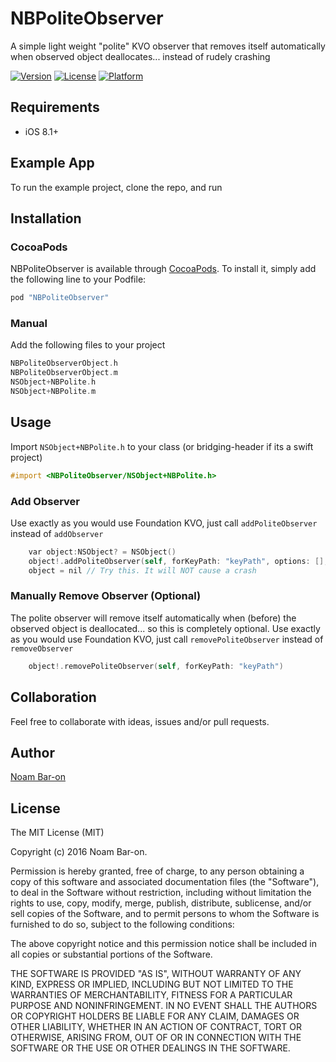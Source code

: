 # NBPoliteObserver
A simple light weight "polite" KVO observer that removes itself automatically when observed object deallocates... instead of rudely crashing

[![Version](https://img.shields.io/cocoapods/v/NBPoliteObserver.svg?style=flat)](http://cocoapods.org/pods/NBPoliteObserver)
[![License](https://img.shields.io/cocoapods/l/NBPoliteObserver.svg?style=flat)](http://cocoapods.org/pods/NBPoliteObserver)
[![Platform](https://img.shields.io/cocoapods/p/NBPoliteObserver.svg?style=flat)](http://cocoapods.org/pods/NBPoliteObserver)


## Requirements

* iOS 8.1+

## Example App 

To run the example project, clone the repo, and run


## Installation
### CocoaPods

NBPoliteObserver is available through [CocoaPods](http://cocoapods.org). To install
it, simply add the following line to your Podfile:

```objective-c
pod "NBPoliteObserver"
```
### Manual
Add the following files to your project
```objective-c
NBPoliteObserverObject.h
NBPoliteObserverObject.m
NSObject+NBPolite.h
NSObject+NBPolite.m
```

## Usage
Import `NSObject+NBPolite.h` to your class (or bridging-header if its a swift project)
```objective-c
#import <NBPoliteObserver/NSObject+NBPolite.h>
```

### Add Observer
Use exactly as you would use Foundation KVO, just call `addPoliteObserver` instead of `addObserver`

```objective-c
    var object:NSObject? = NSObject()
    object!.addPoliteObserver(self, forKeyPath: "keyPath", options: [], context: nil)
    object = nil // Try this. It will NOT cause a crash
```

### Manually Remove Observer (Optional)
The polite observer will remove itself automatically when (before) the observed object is deallocated... so this is completely optional.
Use exactly as you would use Foundation KVO, just call `removePoliteObserver` instead of `removeObserver`
```objective-c
    object!.removePoliteObserver(self, forKeyPath: "keyPath")
```

## Collaboration
Feel free to collaborate with ideas, issues and/or pull requests.

## Author

[Noam Bar-on](https://www.linkedin.com/in/noambaron)

## License

The MIT License (MIT)

Copyright (c) 2016 Noam Bar-on.

Permission is hereby granted, free of charge, to any person obtaining a copy
of this software and associated documentation files (the "Software"), to deal
in the Software without restriction, including without limitation the rights
to use, copy, modify, merge, publish, distribute, sublicense, and/or sell
copies of the Software, and to permit persons to whom the Software is
furnished to do so, subject to the following conditions:

The above copyright notice and this permission notice shall be included in
all copies or substantial portions of the Software.

THE SOFTWARE IS PROVIDED "AS IS", WITHOUT WARRANTY OF ANY KIND, EXPRESS OR
IMPLIED, INCLUDING BUT NOT LIMITED TO THE WARRANTIES OF MERCHANTABILITY,
FITNESS FOR A PARTICULAR PURPOSE AND NONINFRINGEMENT. IN NO EVENT SHALL THE
AUTHORS OR COPYRIGHT HOLDERS BE LIABLE FOR ANY CLAIM, DAMAGES OR OTHER
LIABILITY, WHETHER IN AN ACTION OF CONTRACT, TORT OR OTHERWISE, ARISING FROM,
OUT OF OR IN CONNECTION WITH THE SOFTWARE OR THE USE OR OTHER DEALINGS IN
THE SOFTWARE.

<!--=======-->
<!--Simple State Machine written in Swift-->


